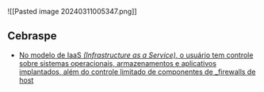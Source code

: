 ![[Pasted image 20240311005347.png]]


## Cebraspe

- [No modelo de IaaS _(Infrastructure as a Service)_, o usuário tem controle sobre sistemas operacionais, armazenamentos e aplicativos implantados, além do controle limitado de componentes de _firewalls de host](https://learn.microsoft.com/pt-br/dynamicsax-2012/appuser-itpro/iaas)

